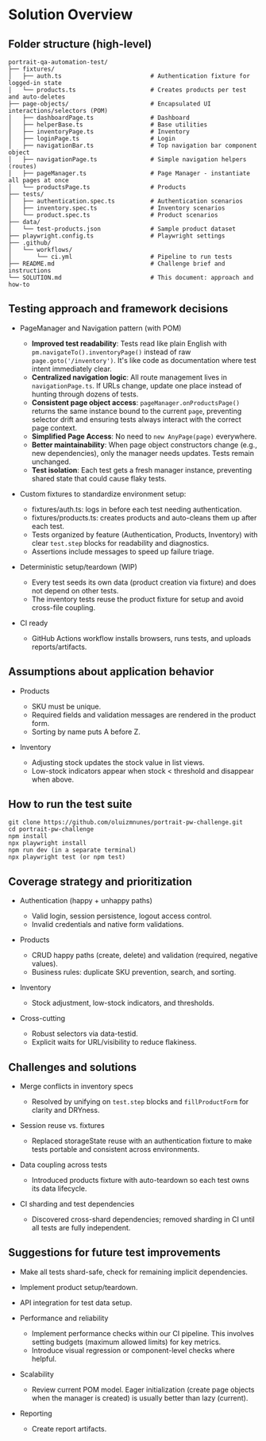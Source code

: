 # Solution Overview

## Folder structure (high-level)

```text
portrait-qa-automation-test/
├── fixtures/                           
│   ├── auth.ts                         # Authentication fixture for logged-in state
│   └── products.ts                     # Creates products per test and auto-deletes
├── page-objects/                       # Encapsulated UI interactions/selectors (POM)
│   ├── dashboardPage.ts                # Dashboard
│   ├── helperBase.ts                   # Base utilities
│   ├── inventoryPage.ts                # Inventory
│   ├── loginPage.ts                    # Login
│   ├── navigationBar.ts                # Top navigation bar component object
│   ├── navigationPage.ts               # Simple navigation helpers (routes)
│   ├── pageManager.ts                  # Page Manager - instantiate all pages at once
│   └── productsPage.ts                 # Products 
├── tests/                              
│   ├── authentication.spec.ts          # Authentication scenarios
│   ├── inventory.spec.ts               # Inventory scenarios
│   └── product.spec.ts                 # Product scenarios
├── data/                               
│   └── test-products.json              # Sample product dataset
├── playwright.config.ts                # Playwright settings
├── .github/
│   └── workflows/
│       └── ci.yml                      # Pipeline to run tests
├── README.md                           # Challenge brief and instructions
└── SOLUTION.md                         # This document: approach and how-to
```

## Testing approach and framework decisions

- PageManager and Navigation pattern (with POM)
  - **Improved test readability**: Tests read like plain English with `pm.navigateTo().inventoryPage()` instead of raw `page.goto('/inventory')`. It's like code as documentation where test intent immediately clear.
  - **Centralized navigation logic**: All route management lives in `navigationPage.ts`. If URLs change, update one place instead of hunting through dozens of tests.
  - **Consistent page object access**: `pageManager.onProductsPage()` returns the same instance bound to the current `page`, preventing selector drift and ensuring tests always interact with the correct page context.
  - **Simplified Page Access**: No need to `new AnyPage(page)` everywhere.
  - **Better maintainability**: When page object constructors change (e.g., new dependencies), only the manager needs updates. Tests remain unchanged.
  - **Test isolation**: Each test gets a fresh manager instance, preventing shared state that could cause flaky tests.

- Custom fixtures to standardize environment setup:
    - fixtures/auth.ts: logs in before each test needing authentication.
    - fixtures/products.ts: creates products and auto-cleans them up after each test.
  - Tests organized by feature (Authentication, Products, Inventory) with clear `test.step` blocks for readability and diagnostics.
  - Assertions include messages to speed up failure triage.

- Deterministic setup/teardown (WIP)
  - Every test seeds its own data (product creation via fixture) and does not depend on other tests.
  - The inventory tests reuse the product fixture for setup and avoid cross-file coupling.

- CI ready
  - GitHub Actions workflow installs browsers, runs tests, and uploads reports/artifacts.

## Assumptions about application behavior

- Products
  - SKU must be unique.
  - Required fields and validation messages are rendered in the product form.
  - Sorting by name puts A before Z.

- Inventory
  - Adjusting stock updates the stock value in list views.
  - Low-stock indicators appear when stock < threshold and disappear when above.

## How to run the test suite

```
git clone https://github.com/oluizmnunes/portrait-pw-challenge.git
cd portrait-pw-challenge
npm install
npx playwright install
npm run dev (in a separate terminal)
npx playwright test (or npm test)
```

## Coverage strategy and prioritization

- Authentication (happy + unhappy paths)
  - Valid login, session persistence, logout access control.
  - Invalid credentials and native form validations.

- Products
  - CRUD happy paths (create, delete) and validation (required, negative values).
  - Business rules: duplicate SKU prevention, search, and sorting.

- Inventory
  - Stock adjustment, low-stock indicators, and thresholds.

- Cross-cutting
  - Robust selectors via data-testid.
  - Explicit waits for URL/visibility to reduce flakiness.

## Challenges and solutions

- Merge conflicts in inventory specs
  - Resolved by unifying on `test.step` blocks and `fillProductForm` for clarity and DRYness.

- Session reuse vs. fixtures
  - Replaced storageState reuse with an authentication fixture to make tests portable and consistent across environments.

- Data coupling across tests
  - Introduced products fixture with auto-teardown so each test owns its data lifecycle.

- CI sharding and test dependencies
  - Discovered cross-shard dependencies; removed sharding in CI until all tests are fully independent.

## Suggestions for future test improvements

- Make all tests shard-safe, check for remaining implicit dependencies.

- Implement product setup/teardown.

- API integration for test data setup.

- Performance and reliability
  - Implement performance checks within our CI pipeline. This involves setting budgets (maximum allowed limits) for key metrics.
  - Introduce visual regression or component-level checks where helpful.

- Scalability
  - Review current POM model. Eager initialization (create page objects when the manager is created) is usually better than lazy (current).
- Reporting
  - Create report artifacts.
